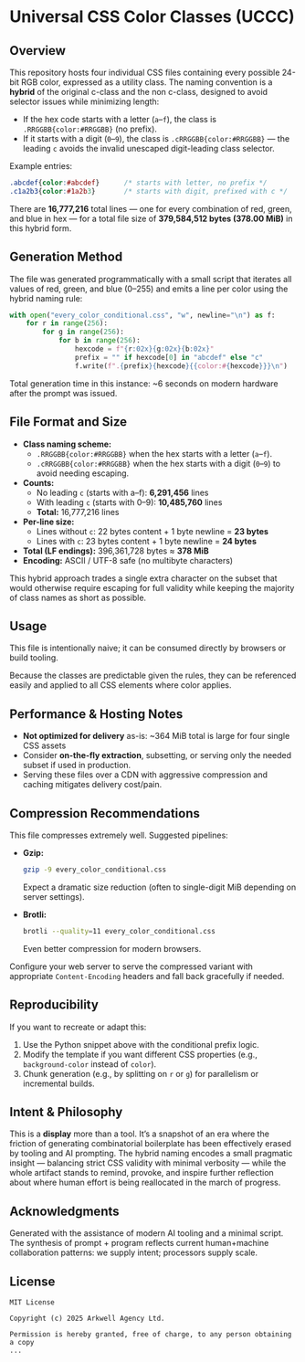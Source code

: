 # Universal CSS Color Classes (UCCC)

## Overview

This repository hosts four individual CSS files containing every possible 24-bit RGB color, expressed as a utility class. The naming convention is a **hybrid** of the original c-class and the non c-class, designed to avoid selector issues while minimizing length:

- If the hex code starts with a letter (`a`–`f`), the class is `.RRGGBB{color:#RRGGBB}` (no prefix).  
- If it starts with a digit (`0`–`9`), the class is `.cRRGGBB{color:#RRGGBB}` — the leading `c` avoids the invalid unescaped digit-leading class selector.  

Example entries:

```css
.abcdef{color:#abcdef}      /* starts with letter, no prefix */
.c1a2b3{color:#1a2b3}       /* starts with digit, prefixed with c */
```

There are **16,777,216** total lines — one for every combination of red, green, and blue in hex — for a total file size of **379,584,512 bytes (378.00 MiB)** in this hybrid form.

## Generation Method

The file was generated programmatically with a small script that iterates all values of red, green, and blue (0–255) and emits a line per color using the hybrid naming rule:

```python
with open("every_color_conditional.css", "w", newline="\n") as f:
    for r in range(256):
        for g in range(256):
            for b in range(256):
                hexcode = f"{r:02x}{g:02x}{b:02x}"
                prefix = "" if hexcode[0] in "abcdef" else "c"
                f.write(f".{prefix}{hexcode}{{color:#{hexcode}}}\n")
```

Total generation time in this instance: ~6 seconds on modern hardware after the prompt was issued.

## File Format and Size

- **Class naming scheme:**  
  - `.RRGGBB{color:#RRGGBB}` when the hex starts with a letter (`a`–`f`).  
  - `.cRRGGBB{color:#RRGGBB}` when the hex starts with a digit (`0`–`9`) to avoid needing escaping.  
- **Counts:**  
  - No leading `c` (starts with a–f): **6,291,456** lines  
  - With leading `c` (starts with 0–9): **10,485,760** lines  
  - **Total:** 16,777,216 lines  
- **Per-line size:**  
  - Lines without `c`: 22 bytes content + 1 byte newline = **23 bytes**  
  - Lines with `c`: 23 bytes content + 1 byte newline = **24 bytes**  
- **Total (LF endings):** 396,361,728 bytes ≈ **378 MiB**  
- **Encoding:** ASCII / UTF-8 safe (no multibyte characters)  

This hybrid approach trades a single extra character on the subset that would otherwise require escaping for full validity while keeping the majority of class names as short as possible.

## Usage

This file is intentionally naive; it can be consumed directly by browsers or build tooling.

Because the classes are predictable given the rules, they can be referenced easily and applied to all CSS elements where color applies.

## Performance & Hosting Notes

- **Not optimized for delivery** as-is: ~364 MiB total is large for four single CSS assets 
- Consider **on-the-fly extraction**, subsetting, or serving only the needed subset if used in production.  
- Serving these files over a CDN with aggressive compression and caching mitigates delivery cost/pain.

## Compression Recommendations

This file compresses extremely well. Suggested pipelines:

- **Gzip:**  
  ```sh
  gzip -9 every_color_conditional.css
  ```
  Expect a dramatic size reduction (often to single-digit MiB depending on server settings).  

- **Brotli:**  
  ```sh
  brotli --quality=11 every_color_conditional.css
  ```
  Even better compression for modern browsers.

Configure your web server to serve the compressed variant with appropriate `Content-Encoding` headers and fall back gracefully if needed.

## Reproducibility

If you want to recreate or adapt this:

1. Use the Python snippet above with the conditional prefix logic.  
2. Modify the template if you want different CSS properties (e.g., `background-color` instead of `color`).  
3. Chunk generation (e.g., by splitting on `r` or `g`) for parallelism or incremental builds.

## Intent & Philosophy

This is a **display** more than a tool. It’s a snapshot of an era where the friction of generating combinatorial boilerplate has been effectively erased by tooling and AI prompting. The hybrid naming encodes a small pragmatic insight — balancing strict CSS validity with minimal verbosity — while the whole artifact stands to remind, provoke, and inspire further reflection about where human effort is being reallocated in the march of progress.

## Acknowledgments

Generated with the assistance of modern AI tooling and a minimal script. The synthesis of prompt + program reflects current human+machine collaboration patterns: we supply intent; processors supply scale.

## License

```text
MIT License

Copyright (c) 2025 Arkwell Agency Ltd.

Permission is hereby granted, free of charge, to any person obtaining a copy
...
```
